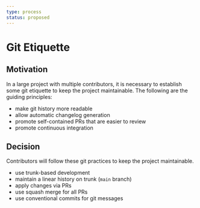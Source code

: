 ```yaml
---
type: process
status: proposed
---
```


# Git Etiquette

## Motivation

In a large project with multiple contributors, it is necessary to establish some git etiquette to keep the project maintainable. The following are the guiding principles:

- make git history more readable
- allow automatic changelog generation
- promote self-contained PRs that are easier to review
- promote continuous integration

## Decision

Contributors will follow these git practices to keep the project maintainable.

- use trunk-based development
- maintain a linear history on trunk (`main` branch)
- apply changes via PRs
- use squash merge for all PRs
- use conventional commits for git messages
